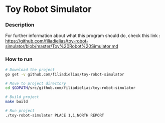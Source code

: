 # Toy Robot Simulator

### Description
For further information about what this program should do, check this link :
https://github.com/filiadielias/toy-robot-simulator/blob/master/Toy%20Robot%20Simulator.md

### How to run
```bash
# Download the project
go get -v github.com/filiadielias/toy-robot-simulator

# Move to project directory
cd $GOPATH/src/github.com/filiadielias/toy-robot-simulator

# Build project
make build

# Run project
./toy-robot-simulator PLACE 1,1,NORTH REPORT

```
